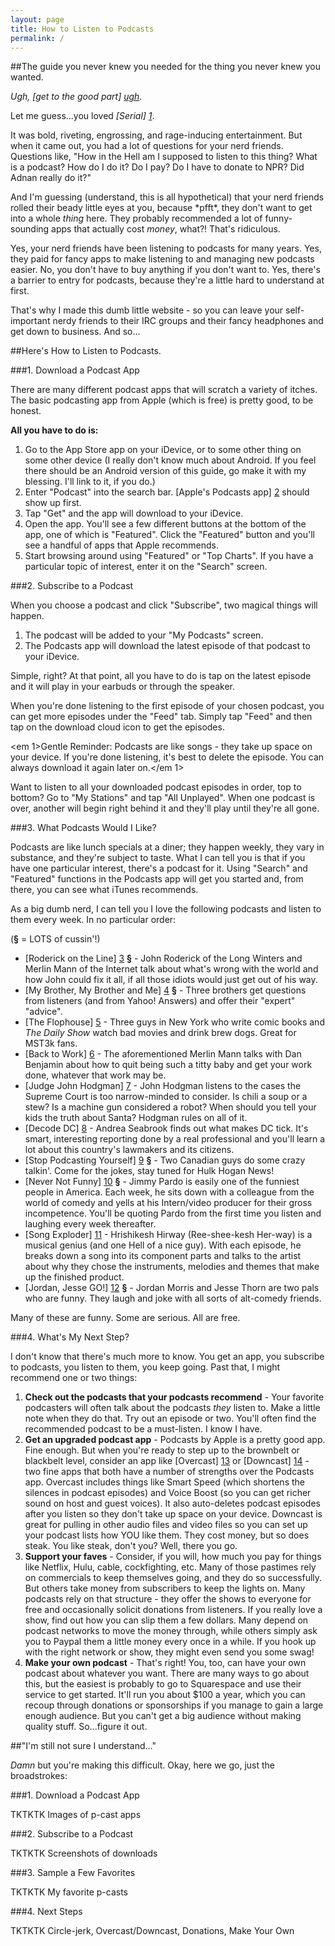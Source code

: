 ```yaml
---
layout: page
title: How to Listen to Podcasts
permalink: /
---
```


##The guide you never knew you needed for the thing you never knew you wanted.

*Ugh, [get to the good part] [ugh].*

Let me guess...you loved *[Serial] [1]*.

It was bold, riveting, engrossing, and rage-inducing entertainment. But when it came out, you had a lot of questions for your nerd friends. Questions like, "How in the Hell am I supposed to listen to this thing? What is a podcast? How do I do it? Do I pay? Do I have to donate to NPR? Did Adnan really do it?"

And I'm guessing (understand, this is all hypothetical) that your nerd friends rolled their beady little eyes at you, because \*pfft\*, they don't want to get into a whole *thing* here. They probably recommended a lot of funny-sounding apps that actually cost *money*, what?! That's ridiculous.

Yes, your nerd friends have been listening to podcasts for many years. Yes, they paid for fancy apps to make listening to and managing new podcasts easier. No, you don't have to buy anything if you don't want to. Yes, there's a barrier to entry for podcasts, because they're a little hard to understand at first.

That's why I made this dumb little website - so you can leave your self-important nerdy friends to their IRC groups and their fancy headphones and get down to business. And so...

<a id="boooring"></a>

##Here's How to Listen to Podcasts.

###1. Download a Podcast App

There are many different podcast apps that will scratch a variety of itches. The basic podcasting app from Apple (which is free) is pretty good, to be honest.

__All you have to do is:__

1. Go to the App Store app on your iDevice, or to some other thing on some other device (I really don't know much about Android. If you feel there should be an Android version of this guide, go make it with my blessing. I'll link to it, if you do.)
1. Enter "Podcast" into the search bar. [Apple's Podcasts app] [2] should show up first.
1. Tap "Get" and the app will download to your iDevice.
1. Open the app. You'll see a few different buttons at the bottom of the app, one of which is "Featured". Click the "Featured" button and you'll see a handful of apps that Apple recommends.
1. Start browsing around using "Featured" or "Top Charts". If you have a particular topic of interest, enter it on the "Search" screen.

###2. Subscribe to a Podcast

When you choose a podcast and click "Subscribe", two magical things will happen.

1. The podcast will be added to your "My Podcasts" screen.
1. The Podcasts app will download the latest episode of that podcast to your iDevice.

Simple, right? At that point, all you have to do is tap on the latest episode and it will play in your earbuds or through the speaker.

When you're done listening to the first episode of your chosen podcast, you can get more episodes under the "Feed" tab. Simply tap "Feed" and then tap on the download cloud icon to get the episodes.

<em 1>Gentle Reminder: Podcasts are like songs - they take up space on your device. If you're done listening, it's best to delete the episode. You can always download it again later on.</em 1>

Want to listen to all your downloaded podcast episodes in order, top to bottom? Go to "My Stations" and tap "All Unplayed". When one podcast is over, another will begin right behind it and they'll play until they're all gone.

###3. What Podcasts Would I Like?

Podcasts are like lunch specials at a diner; they happen weekly, they vary in substance, and they're subject to taste. What I can tell you is that if you have one particular interest, there's a podcast for it. Using "Search" and "Featured" functions in the Podcasts app will get you started and, from there, you can see what iTunes recommends.

As a big dumb nerd, I can tell you I love the following podcasts and listen to them every week. In no particular order:

(__§__ = LOTS of cussin'!)

* [Roderick on the Line] [3] __§__ - John Roderick of the Long Winters and Merlin Mann of the Internet talk about what's wrong with the world and how John could fix it all, if all those idiots would just get out of his way.
* [My Brother, My Brother and Me] [4] __§__ - Three brothers get questions from listeners (and from Yahoo! Answers) and offer their "expert" "advice".
* [The Flophouse] [5] - Three guys in New York who write comic books and *The Daily Show* watch bad movies and drink brew dogs. Great for MST3k fans.
* [Back to Work] [6] - The aforementioned Merlin Mann talks with Dan Benjamin about how to quit being such a titty baby and get your work done, whatever that work may be.
* [Judge John Hodgman] [7] - John Hodgman listens to the cases the Supreme Court is too narrow-minded to consider. Is chili a soup or a stew? Is a machine gun considered a robot? When should you tell your kids the truth about Santa? Hodgman rules on all of it.
* [Decode DC] [8] - Andrea Seabrook finds out what makes DC tick. It's smart, interesting reporting done by a real professional and you'll learn a lot about this country's lawmakers and its citizens.
* [Stop Podcasting Yourself] [9] __§__ - Two Canadian guys do some crazy talkin'. Come for the jokes, stay tuned for Hulk Hogan News!
* [Never Not Funny] [10] __§__ - Jimmy Pardo is easily one of the funniest people in America. Each week, he sits down with a colleague from the world of comedy and yells at his Intern/video producer for their gross incompetence. You'll be quoting Pardo from the first time you listen and laughing every week thereafter.
* [Song Exploder] [11] - Hrishikesh Hirway (Ree-shee-kesh Her-way) is a musical genius (and one Hell of a nice guy). With each episode, he breaks down a song into its component parts and talks to the artist about why they chose the instruments, melodies and themes that make up the finished product.
* [Jordan, Jesse GO!] [12] __§__ - Jordan Morris and Jesse Thorn are two pals who are funny. They laugh and joke with all sorts of alt-comedy friends.

Many of these are funny. Some are serious. All are free.

###4. What's My Next Step?

I don't know that there's much more to know. You get an app, you subscribe to podcasts, you listen to them, you keep going. Past that, I might recommend one or two things:

1. __Check out the podcasts that your podcasts recommend__ - Your favorite podcasters will often talk about the podcasts *they* listen to. Make a little note when they do that. Try out an episode or two. You'll often find the recommended podcast to be a must-listen. I know I have.
2. __Get an upgraded podcast app__ - Podcasts by Apple is a pretty good app. Fine enough. But when you're ready to step up to the brownbelt or blackbelt level, consider an app like [Overcast] [13] or [Downcast] [14] - two fine apps that both have a number of strengths over the Podcasts app. Overcast includes things like Smart Speed (which shortens the silences in podcast episodes) and Voice Boost (so you can get richer sound on host and guest voices). It also auto-deletes podcast episodes after you listen so they don't take up space on your device. Downcast is great for pulling in other audio files and video files so you can set up your podcast lists how YOU like them. They cost money, but so does steak. You like steak, don't you? Well, there you go.
3. __Support your faves__ - Consider, if you will, how much you pay for things like Netflix, Hulu, cable, cockfighting, etc. Many of those pastimes rely on commercials to keep themselves going, and they do so successfully. But others take money from subscribers to keep the lights on. Many podcasts rely on that structure - they offer the shows to everyone for free and occasionally solicit donations from listeners. If you really love a show, find out how you can slip them a few dollars. Many depend on podcast networks to move the money through, while others simply ask you to Paypal them a little money every once in a while. If you hook up with the right network or show, they might even send you some swag!
4. __Make your own podcast__ - That's right! You, too, can have your own podcast about whatever you want. There are many ways to go about this, but the easiest is probably to go to Squarespace and use their service to get started. It'll run you about $100 a year, which you can recoup through donations or sponsorships if you manage to gain a large enough audience. But you can't get a big audience without making quality stuff. So...figure it out.

##"I'm still not sure I understand..."

*Damn* but you're making this difficult. Okay, here we go, just the broadstrokes:

###1. Download a Podcast App

TKTKTK Images of p-cast apps

###2. Subscribe to a Podcast

TKTKTK Screenshots of downloads

###3. Sample a Few Favorites

TKTKTK My favorite p-casts

###4. Next Steps

TKTKTK Circle-jerk, Overcast/Downcast, Donations, Make Your Own

[ugh]: #boooring
[1]: http://serialpodcast.com
[2]: https://itunes.apple.com/us/app/podcasts/id525463029?mt=8
[3]: http://www.merlinmann.com/roderick/
[4]: http://www.maximumfun.org/shows/my-brother-my-brother-and-me
[5]: http://www.flophousepodcast.com/
[6]: http://5by5.tv/b2w
[7]: http://www.maximumfun.org/shows/judge-john-hodgman
[8]: http://www.decodedc.com
[9]: http://www.maximumfun.org/shows/stop-podcasting-yourself
[10]: http://pardcast.com
[11]: http://songexploder.net
[12]: http://www.maximumfun.org/shows/jordan-jesse-go
[13]: https://overcast.fm
[14]: http://www.downcastapp.com
